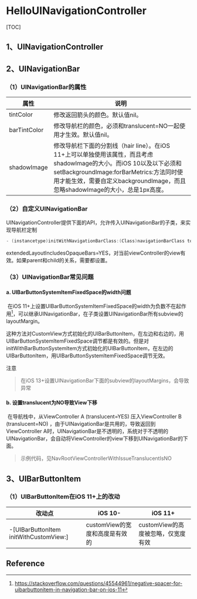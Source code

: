 # HelloUINavigationController

[TOC]



## 1、UINavigationController





## 2、UINavigationBar



### （1）UINavigationBar的属性



| 属性         | 说明                                                         |
| ------------ | ------------------------------------------------------------ |
| tintColor    | 修改返回箭头的颜色。默认值nil。                              |
| barTintColor | 修改导航栏的颜色，必须和translucent=NO一起使用才生效。默认值nil。 |
| shadowImage  | 修改导航栏下面的分割线（hair line）。在iOS 11+上可以单独使用该属性，而且考虑shadowImage的大小。而iOS 10以及以下必须和setBackgroundImage:forBarMetrics:方法同时使用才能生效，需要自定义backgroundImage，而且忽略shadowImage的大小，总是1px高度。 |



### （2）自定义UINavigationBar



UINavigationController提供下面的API，允许传入UINavigationBar的子类，来实现导航栏定制

```objective-c
- (instancetype)initWithNavigationBarClass:(Class)navigationBarClass toolbarClass:(Class)toolbarClass;
```



extendedLayoutIncludesOpaqueBars=YES，对当前viewController的view有效。如果parent和child的关系，需要都设置。





### （3）UINavigationBar常见问题



#### a. UIBarButtonSystemItemFixedSpace的width问题

​       在iOS 11+上设置UIBarButtonSystemItemFixedSpace的width为负数不在起作用[^1]，可以继承UINavigationBar，在子类设置UINavigationBar所有subview的layoutMargin。

​       这种方法对CustomView方式初始化的UIBarButtonItem，在左边和右边的，用UIBarButtonSystemItemFixedSpace调节都是有效的。但是对initWithBarButtonSystemItem方式初始化的UIBarButtonItem，在左边的UIBarButtonItem，用UIBarButtonSystemItemFixedSpace调节无效。

注意

> 在iOS 13+设置UINavigationBar下面的subview的layoutMargins，会导致异常



#### b. 设置translucent为NO导致View下移

​      在导航栈中，从ViewController A (translucent=YES) 压入ViewController B (translucent=NO) ，由于UINavigationBar是共用的，导致返回到ViewController A时，UINavigationBar是不透明的，系统对于不透明的UINavigationBar，会自动将ViewController的view下移到UINavigationBar的下面。

> 示例代码，见NavRootViewControllerWithIssueTranslucentIsNO









## 3、UIBarButtonItem





### （1）UIBarButtonItem在iOS 11+上的改动



| 改动点                                 | iOS 10-                        | iOS 11+                            |
| -------------------------------------- | ------------------------------ | ---------------------------------- |
| -[UIBarButtonItem initWithCustomView:] | customView的宽度和高度是有效的 | customView的高度被忽略，仅宽度有效 |











## Reference

[^1]: https://stackoverflow.com/questions/45544961/negative-spacer-for-uibarbuttonitem-in-navigation-bar-on-ios-11 







